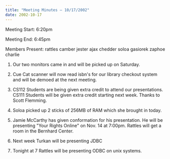 ```yaml
---
title: "Meeting Minutes – 10/17/2002"
date: 2002-10-17
---
```

Meeting Start: 6:20pm </p><p>
Meeting End: 6:45pm </p><p>
Members Present: rattles camber jester ajax chedder soloa gasiorek zaphoe charlie </p><p>
1. Our two monitors came in and will be picked up on Saturday. </p><p>
2. Cue Cat scanner will now read isbn's for our library checkout system and will be demoed at the next meeting. </p><p>
3. CS112 Students are being given extra credit to attend our presentations. CS111 Students will be given extra credit starting next week. Thanks to Scott Flemming. </p><p>
4. Soloa picked up 2 sticks of 256MB of RAM which she brought in today. </p><p>
5. Jamie McCarthy has given conformation for his presentation. He will be presenting "Your Rights Online" on Nov. 14 at 7:00pm. Rattles will get a room in the Bernhard Center. </p><p>
6. Next week Turkan will be presenting JDBC </p><p>
7. Tonight at 7 Rattles will be presenting ODBC on unix systems. </p>
